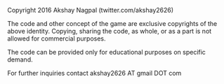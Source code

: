 Copyright 2016 Akshay Nagpal (twitter.com/akshay2626)

The code and other concept of the game are exclusive copyrights of the above identity. Copying, sharing the code, as whole, or as a part is not allowed for commercial purposes.

The code can be provided only for educational purposes on specific demand.

For further inquiries contact akshay2626 AT gmail DOT com 